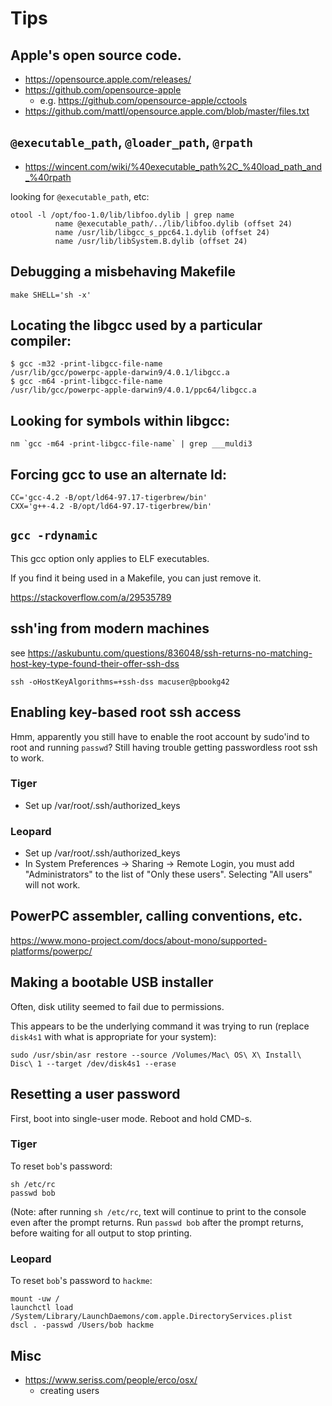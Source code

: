 # Tips


## Apple's open source code.

- https://opensource.apple.com/releases/
- https://github.com/opensource-apple
  - e.g. https://github.com/opensource-apple/cctools
- https://github.com/mattl/opensource.apple.com/blob/master/files.txt


## `@executable_path`, `@loader_path`, `@rpath`

- https://wincent.com/wiki/%40executable_path%2C_%40load_path_and_%40rpath

looking for `@executable_path`, etc:

```
otool -l /opt/foo-1.0/lib/libfoo.dylib | grep name
          name @executable_path/../lib/libfoo.dylib (offset 24)
          name /usr/lib/libgcc_s_ppc64.1.dylib (offset 24)
          name /usr/lib/libSystem.B.dylib (offset 24)
```


## Debugging a misbehaving Makefile

```
make SHELL='sh -x'
```


## Locating the libgcc used by a particular compiler:

```
$ gcc -m32 -print-libgcc-file-name
/usr/lib/gcc/powerpc-apple-darwin9/4.0.1/libgcc.a
$ gcc -m64 -print-libgcc-file-name
/usr/lib/gcc/powerpc-apple-darwin9/4.0.1/ppc64/libgcc.a
```


## Looking for symbols within libgcc:

```
nm `gcc -m64 -print-libgcc-file-name` | grep ___muldi3
```


## Forcing gcc to use an alternate ld:

```
CC='gcc-4.2 -B/opt/ld64-97.17-tigerbrew/bin'
CXX='g++-4.2 -B/opt/ld64-97.17-tigerbrew/bin'
```


## `gcc -rdynamic`

This gcc option only applies to ELF executables.

If you find it being used in a Makefile, you can just remove it.

https://stackoverflow.com/a/29535789


## ssh'ing from modern machines

see https://askubuntu.com/questions/836048/ssh-returns-no-matching-host-key-type-found-their-offer-ssh-dss

```
ssh -oHostKeyAlgorithms=+ssh-dss macuser@pbookg42
```


## Enabling key-based root ssh access

Hmm, apparently you still have to enable the root account by sudo'ind to root and running `passwd`?  Still having trouble getting passwordless root ssh to work.

### Tiger

- Set up /var/root/.ssh/authorized_keys

### Leopard

- Set up /var/root/.ssh/authorized_keys
- In System Preferences -> Sharing -> Remote Login, you must add "Administrators" to the list of "Only these users".  Selecting "All users" will not work.


## PowerPC assembler, calling conventions, etc.

https://www.mono-project.com/docs/about-mono/supported-platforms/powerpc/


## Making a bootable USB installer

Often, disk utility seemed to fail due to permissions.

This appears to be the underlying command it was trying to run (replace `disk4s1` with what is appropriate for your system):

```
sudo /usr/sbin/asr restore --source /Volumes/Mac\ OS\ X\ Install\ Disc\ 1 --target /dev/disk4s1 --erase
```


## Resetting a user password

First, boot into single-user mode.  Reboot and hold CMD-s.

### Tiger

To reset `bob`'s password:

```
sh /etc/rc
passwd bob
```

(Note: after running `sh /etc/rc`, text will continue to print to the console even after the prompt returns.
Run `passwd bob` after the prompt returns, before waiting for all output to stop printing.

### Leopard

To reset `bob`'s password to `hackme`:

```
mount -uw /
launchctl load /System/Library/LaunchDaemons/com.apple.DirectoryServices.plist
dscl . -passwd /Users/bob hackme
```

## Misc

- https://www.seriss.com/people/erco/osx/
  - creating users
